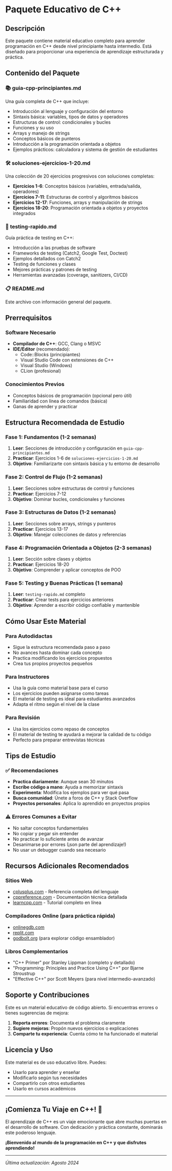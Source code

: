 
# Paquete Educativo de C++

## Descripción

Este paquete contiene material educativo completo para aprender programación en C++ desde nivel principiante hasta intermedio. Está diseñado para proporcionar una experiencia de aprendizaje estructurada y práctica.

## Contenido del Paquete

### 📚 **guia-cpp-principiantes.md**
Una guía completa de C++ que incluye:
- Introducción al lenguaje y configuración del entorno
- Sintaxis básica: variables, tipos de datos y operadores
- Estructuras de control: condicionales y bucles
- Funciones y su uso
- Arrays y manejo de strings
- Conceptos básicos de punteros
- Introducción a la programación orientada a objetos
- Ejemplos prácticos: calculadora y sistema de gestión de estudiantes

### 🛠️ **soluciones-ejercicios-1-20.md**
Una colección de 20 ejercicios progresivos con soluciones completas:
- **Ejercicios 1-6**: Conceptos básicos (variables, entrada/salida, operadores)
- **Ejercicios 7-11**: Estructuras de control y algoritmos básicos
- **Ejercicios 12-17**: Funciones, arrays y manipulación de strings
- **Ejercicios 18-20**: Programación orientada a objetos y proyectos integrados

### 🧪 **testing-rapido.md**
Guía práctica de testing en C++:
- Introducción a las pruebas de software
- Frameworks de testing (Catch2, Google Test, Doctest)
- Ejemplos detallados con Catch2
- Testing de funciones y clases
- Mejores prácticas y patrones de testing
- Herramientas avanzadas (coverage, sanitizers, CI/CD)

### 📋 **README.md**
Este archivo con información general del paquete.

## Prerrequisitos

### Software Necesario
- **Compilador de C++**: GCC, Clang o MSVC
- **IDE/Editor** (recomendado): 
  - Code::Blocks (principiantes)
  - Visual Studio Code con extensiones de C++
  - Visual Studio (Windows)
  - CLion (profesional)

### Conocimientos Previos
- Conceptos básicos de programación (opcional pero útil)
- Familiaridad con línea de comandos (básica)
- Ganas de aprender y practicar

## Estructura Recomendada de Estudio

### Fase 1: Fundamentos (1-2 semanas)
1. **Leer**: Secciones de introducción y configuración en `guia-cpp-principiantes.md`
2. **Practicar**: Ejercicios 1-6 de `soluciones-ejercicios-1-20.md`
3. **Objetivo**: Familiarizarte con sintaxis básica y tu entorno de desarrollo

### Fase 2: Control de Flujo (1-2 semanas)
1. **Leer**: Secciones sobre estructuras de control y funciones
2. **Practicar**: Ejercicios 7-12
3. **Objetivo**: Dominar bucles, condicionales y funciones

### Fase 3: Estructuras de Datos (1-2 semanas)
1. **Leer**: Secciones sobre arrays, strings y punteros
2. **Practicar**: Ejercicios 13-17
3. **Objetivo**: Manejar colecciones de datos y referencias

### Fase 4: Programación Orientada a Objetos (2-3 semanas)
1. **Leer**: Sección sobre clases y objetos
2. **Practicar**: Ejercicios 18-20
3. **Objetivo**: Comprender y aplicar conceptos de POO

### Fase 5: Testing y Buenas Prácticas (1 semana)
1. **Leer**: `testing-rapido.md` completo
2. **Practicar**: Crear tests para ejercicios anteriores
3. **Objetivo**: Aprender a escribir código confiable y mantenible

## Cómo Usar Este Material

### Para Autodidactas
- Sigue la estructura recomendada paso a paso
- No avances hasta dominar cada concepto
- Practica modificando los ejercicios propuestos
- Crea tus propios proyectos pequeños

### Para Instructores
- Usa la guía como material base para el curso
- Los ejercicios pueden asignarse como tareas
- El material de testing es ideal para estudiantes avanzados
- Adapta el ritmo según el nivel de la clase

### Para Revisión
- Usa los ejercicios como repaso de conceptos
- El material de testing te ayudará a mejorar la calidad de tu código
- Perfecto para preparar entrevistas técnicas

## Tips de Estudio

### ✅ Recomendaciones
- **Practica diariamente**: Aunque sean 30 minutos
- **Escribe código a mano**: Ayuda a memorizar sintaxis
- **Experimenta**: Modifica los ejemplos para ver qué pasa
- **Busca comunidad**: Únete a foros de C++ y Stack Overflow
- **Proyectos personales**: Aplica lo aprendido en proyectos propios

### ⚠️ Errores Comunes a Evitar
- No saltar conceptos fundamentales
- No copiar y pegar sin entender
- No practicar lo suficiente antes de avanzar
- Desanimarse por errores (¡son parte del aprendizaje!)
- No usar un debugger cuando sea necesario

## Recursos Adicionales Recomendados

### Sitios Web
- [cplusplus.com](https://cplusplus.com/) - Referencia completa del lenguaje
- [cppreference.com](https://en.cppreference.com/) - Documentación técnica detallada
- [learncpp.com](https://www.learncpp.com/) - Tutorial completo en línea

### Compiladores Online (para práctica rápida)
- [onlinegdb.com](https://www.onlinegdb.com/)
- [replit.com](https://replit.com/)
- [godbolt.org](https://godbolt.org/) (para explorar código ensamblador)

### Libros Complementarios
- "C++ Primer" por Stanley Lippman (completo y detallado)
- "Programming: Principles and Practice Using C++" por Bjarne Stroustrup
- "Effective C++" por Scott Meyers (para nivel intermedio-avanzado)

## Soporte y Contribuciones

Este es un material educativo de código abierto. Si encuentras errores o tienes sugerencias de mejora:

1. **Reporta errores**: Documenta el problema claramente
2. **Sugiere mejoras**: Propón nuevos ejercicios o explicaciones
3. **Comparte tu experiencia**: Cuenta cómo te ha funcionado el material

## Licencia y Uso

Este material es de uso educativo libre. Puedes:
- Usarlo para aprender y enseñar
- Modificarlo según tus necesidades
- Compartirlo con otros estudiantes
- Usarlo en cursos académicos

---

## ¡Comienza Tu Viaje en C++! 🚀

El aprendizaje de C++ es un viaje emocionante que abre muchas puertas en el desarrollo de software. Con dedicación y práctica constante, dominarás este poderoso lenguaje.

**¡Bienvenido al mundo de la programación en C++ y que disfrutes aprendiendo!**

---

*Última actualización: Agosto 2024*
